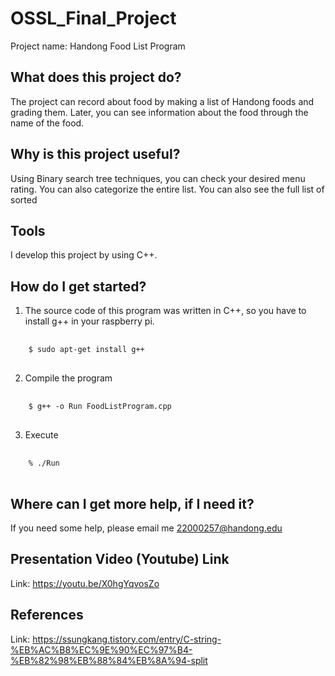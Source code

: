 # OSSL_Final_Project
  Project name: Handong Food List Program
## What does this project do?
  The project can record about food by making a list of Handong foods and grading them. Later, you can see information about the food through the name of the food.
## Why is this project useful?
  Using Binary search tree techniques, you can check your desired menu rating. You can also categorize the entire list. You can also see the full list of sorted
## Tools
  I develop this project by using C++.
## How do I get started?
  1. The source code of this program was written in C++, so you have to install g++ in your raspberry pi.
  <pre> <code>
    $ sudo apt-get install g++
  </code> </pre>
  2. Compile the program
  <pre> <code>
    $ g++ -o Run FoodListProgram.cpp
  </code> </pre>
  3. Execute
  <pre> <code>
    % ./Run
  </code> </pre>
## Where can I get more help, if I need it?
  If you need some help, please email me 22000257@handong.edu
## Presentation Video (Youtube) Link
  Link: <https://youtu.be/X0hgYqvosZo>
## References
  Link: <https://ssungkang.tistory.com/entry/C-string-%EB%AC%B8%EC%9E%90%EC%97%B4-%EB%82%98%EB%88%84%EB%8A%94-split>

